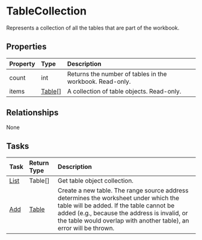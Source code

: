 # TableCollection

Represents a collection of all the tables that are part of the workbook.

## Properties
| Property	   | Type	|Description|
|:---------------|:--------|:----------|
|count|int|Returns the number of tables in the workbook. Read-only.|
|items|[Table[]](table.md)|A collection of table objects. Read-only.|

## Relationships
None


## Tasks

| Task		   | Return Type	|Description|
|:---------------|:--------|:----------|
|[List](../api/tablecollection_list.md) | Table[]|Get table object collection. |
|[Add](../api/tablecollection_add.md)|[Table](table.md)|Create a new table. The range source address determines the worksheet under which the table will be added. If the table cannot be added (e.g., because the address is invalid, or the table would overlap with another table), an error will be thrown.|
